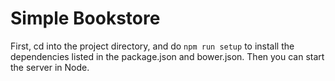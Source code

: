 # Simple Bookstore

First, cd into the project directory, and do `npm run setup` to install the dependencies listed in the package.json and bower.json.  Then you can start the server in Node.
